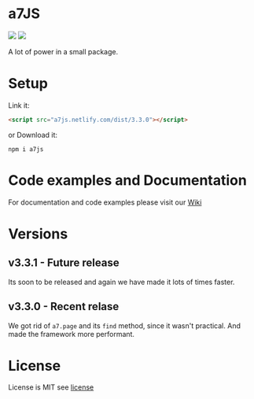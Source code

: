 # a7JS
![](https://img.shields.io/badge/build-passing-success) 
![](https://img.shields.io/badge/Latest%20version-v.3.3.0-blue)

A lot of power in a small package.
# Setup
Link it:
```html
<script src="a7js.netlify.com/dist/3.3.0"></script>
```
or Download it:
```npm
npm i a7js
```
# Code examples and Documentation
For documentation and code examples please visit our [Wiki](https://github.com/anton7r/a7JS/wiki)

# Versions

## v3.3.1 - Future release
Its soon to be released and again we have made it lots of times faster.

## v3.3.0 - Recent relase
We got rid of `a7.page` and its `find` method, since it wasn't practical.
And made the framework more performant.

# License
License is MIT see [license](https://github.com/anton7r/a7JS/blob/master/LICENSE)
